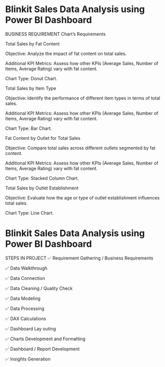 
# Blinkit Sales Data Analysis using Power BI Dashboard

BUSINESS REQUIREMENT
Chart’s Requirements

Total Sales by Fat Content

Objective: Analyze the impact of fat content on total sales.

Additional KPI Metrics: Assess how other KPIs (Average Sales, Number of Items, Average Rating) vary with fat content.

Chart Type: Donut Chart.

Total Sales by Item Type

Objective: Identify the performance of different item types in terms of total sales.

Additional KPI Metrics: Assess how other KPIs (Average Sales, Number of Items, Average Rating) vary with fat content.

Chart Type: Bar Chart.

Fat Content by Outlet for Total Sales

Objective: Compare total sales across different outlets segmented by fat content.

Additional KPI Metrics: Assess how other KPIs (Average Sales, Number of Items, Average Rating) vary with fat content.

Chart Type: Stacked Column Chart.

Total Sales by Outlet Establishment

Objective: Evaluate how the age or type of outlet establishment influences total sales.

Chart Type: Line Chart.

# Blinkit Sales Data Analysis using Power BI Dashboard

STEPS IN PROJECT
✅ Requirement Gathering / Business Requirements

✅ Data Walkthrough

✅ Data Connection

✅ Data Cleaning / Quality Check

✅ Data Modeling

✅ Data Processing

✅ DAX Calculations

✅ Dashboard Lay outing

✅ Charts Development and Formatting

✅ Dashboard / Report Development

✅ Insights Generation

